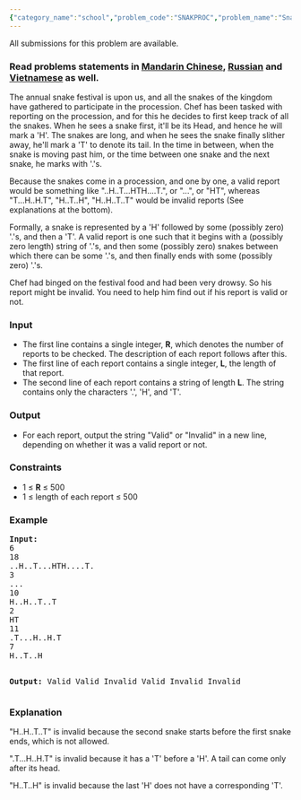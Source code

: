 ```yaml
---
{"category_name":"school","problem_code":"SNAKPROC","problem_name":"Snake Procession","languages_supported":{"0":"ADA","1":"ASM","2":"BASH","3":"BF","4":"C","5":"C99 strict","6":"CAML","7":"CLOJ","8":"CLPS","9":"CPP 4.3.2","10":"CPP 4.9.2","11":"CPP14","12":"CS2","13":"D","14":"ERL","15":"FORT","16":"FS","17":"GO","18":"HASK","19":"ICK","20":"ICON","21":"JAVA","22":"JS","23":"LISP clisp","24":"LISP sbcl","25":"LUA","26":"NEM","27":"NICE","28":"NODEJS","29":"PAS fpc","30":"PAS gpc","31":"PERL","32":"PERL6","33":"PHP","34":"PIKE","35":"PRLG","36":"PYPY","37":"PYTH","38":"PYTH 3.4","39":"RUBY","40":"SCALA","41":"SCM chicken","42":"SCM guile","43":"SCM qobi","44":"ST","45":"TCL","46":"TEXT","47":"WSPC"},"max_timelimit":1,"source_sizelimit":50000,"problem_author":"admin3","problem_tester":"kingofnumbers","date_added":"18-05-2017","tags":{"0":"admin3"},"editorial_url":"https://discuss.codechef.com/problems/SNAKPROC","time":{"view_start_date":1495625400,"submit_start_date":1495625400,"visible_start_date":1495625400,"end_date":1735669800},"layout":"problem"}
---
```

<span class="solution-visible-txt">All submissions for this problem are available.</span><h3> Read problems statements in <a target="_blank" href="http://www.codechef.com/download/translated/SNCKQL17/mandarin/SNAKPROC.pdf">Mandarin Chinese</a>, <a target="_blank" href="http://www.codechef.com/download/translated/SNCKQL17/russian/SNAKPROC.pdf">Russian</a> and <a target="_blank" href="http://www.codechef.com/download/translated/SNCKQL17/vietnamese/SNAKPROC.pdf">Vietnamese</a> as well.</h3>

<p>The annual snake festival is upon us, and all the snakes of the kingdom have gathered to participate in the procession. Chef has been tasked with reporting on the procession, and for this he decides to first keep track of all the snakes. When he sees a snake first, it'll be its Head, and hence he will mark a 'H'. The snakes are long, and when he sees the snake finally slither away, he'll mark a 'T' to denote its tail. In the time in between, when the snake is moving past him, or the time between one snake and the next snake, he marks with '.'s.</p>

<p>Because the snakes come in a procession, and one by one, a valid report would be something like "..H..T...HTH....T.", or "...", or "HT", whereas "T...H..H.T", "H..T..H", "H..H..T..T" would be invalid reports (See explanations at the bottom).</p>

<p>Formally, a snake is represented by a 'H' followed by some (possibly zero) '.'s, and then a 'T'. A valid report is one such that it begins with a (possibly zero length) string of '.'s, and then some (possibly zero) snakes between which there can be some '.'s, and then finally ends with some (possibly zero) '.'s.
</p>

<p>Chef had binged on the festival food and had been very drowsy. So his report might be invalid. You need to help him find out if his report is valid or not.</p>

<h3>Input</h3>
<ul>
<li>The first line contains a single integer, <b>R</b>, which denotes the number of reports to be checked. The description of each report follows after this.</li>
<li>The first line of each report contains a single integer, <b>L</b>, the length of that report.</li>
<li>The second line of each report contains a string of length <b>L</b>. The string contains only the characters '.', 'H', and 'T'.</li>
</ul>


<h3>Output</h3>
<ul>
<li>For each report, output the string "Valid" or "Invalid" in a new line, depending on whether it was a valid report or not.</li>
</ul>

<h3>Constraints</h3>
<ul>
<li>1 ≤ <b>R</b> ≤ 500</li>
<li>1 ≤ length of each report ≤ 500</li>
</ul>

<h3>Example</h3>
<pre><b>Input:</b>
6
18
..H..T...HTH....T.
3
...
10
H..H..T..T
2
HT
11
.T...H..H.T
7
H..T..H

<b>Output:</b>
Valid
Valid
Invalid
Valid
Invalid
Invalid
</pre>

<h3>Explanation</h3>
<p>"H..H..T..T" is invalid because the second snake starts before the first snake ends, which is not allowed.</p>
<p>".T...H..H.T" is invalid because it has a 'T' before a 'H'. A tail can come only after its head.</p>
<p>"H..T..H" is invalid because the last 'H' does not have a corresponding 'T'.</p>